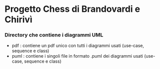 # Progetto Chess di Brandovardi e Chirivì

### Directory che contiene i diagrammi UML

- pdf : contiene un pdf unico con tutti i diagrammi usati (use-case, sequence e class)
- puml : contiene i singoli file in formato .puml dei diagrammi usati (use-case, sequence e class)